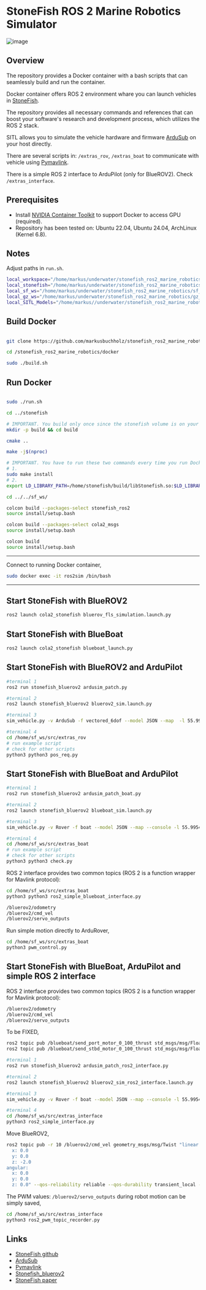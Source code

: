 # StoneFish ROS 2 Marine Robotics Simulator

![image](https://github.com/user-attachments/assets/5654ddf9-6532-4610-aca9-8ed265ed5d94)


## Overview

The repository provides a Docker container with a bash scripts that can seamlessly build and run the container. <br>

Docker container offers ROS 2 environment whare you can launch vehicles in [StoneFish](https://stonefish.readthedocs.io/en/latest/).<br>

The repository provides all necessary commands and references that can boost your software's research and development process, which utilizes the ROS 2 stack.<br>

SITL allows you to simulate the vehicle hardware and firmware [ArduSub](https://www.ardusub.com/) on your host directly.<br>

There are several scripts in: ```/extras_rov```, ```/extras_boat``` to communicate with vehicle using [Pymavlink](https://www.ardusub.com/developers/pymavlink.html).<br>

There is a simple ROS 2 interface to ArduPilot (only for BlueROV2). Check ```/extras_interface```. <br>


## Prerequisites

- Install [NVIDIA Container Toolkit](https://docs.nvidia.com/datacenter/cloud-native/container-toolkit/latest/install-guide.html) to support Docker to access GPU (required).
- Repository has been tested on: Ubuntu 22.04, Ubuntu 24.04, ArchLinux (Kernel 6.8).


## Notes

Adjust paths in ```run.sh```.

```bash
local_workspace="/home/markus/underwater/stonefish_ros2_marine_robotics/src"
local_stonefish="/home/markus/underwater/stonefish_ros2_marine_robotics/stonefish"
local_sf_ws="/home/markus/underwater/stonefish_ros2_marine_robotics/sf_ws"
local_gz_ws="/home/markus/underwater/stonefish_ros2_marine_robotics/gz_ws"
local_SITL_Models="/home/markus//underwater/stonefish_ros2_marine_robotics/SITL_Models"
```



## Build Docker

```bash

git clone https://github.com/markusbuchholz/stonefish_ros2_marine_robotics.git

cd /stonefish_ros2_marine_robotics/docker

sudo ./build.sh
```

## Run Docker


```bash

sudo ./run.sh

cd ../stonefish

# IMPORTANT. You build only once since the stonefish volume is on your HOST.
mkdir -p build && cd build

cmake ..

make -j$(nproc)

# IMPORTANT. You have to run these two commands every time you run Docker container.
# 1.
sudo make install
# 2.
export LD_LIBRARY_PATH=/home/stonefish/build/libStonefish.so:$LD_LIBRARY_PATH

cd ../../sf_ws/

colcon build --packages-select stonefish_ros2
source install/setup.bash

colcon build --packages-select cola2_msgs
source install/setup.bash

colcon build
source install/setup.bash

```

---
Connect to running Docker container,

```bash
sudo docker exec -it ros2sim /bin/bash

```
---

## Start StoneFish with BlueROV2

 ```bash
ros2 launch cola2_stonefish bluerov_fls_simulation.launch.py
```

## Start StoneFish with BlueBoat

 ```bash
ros2 launch cola2_stonefish blueboat_launch.py
```

## Start StoneFish with BlueROV2 and ArduPilot

```bash
#terminal 1
ros2 run stonefish_bluerov2 ardusim_patch.py

#terminal 2
ros2 launch stonefish_bluerov2 bluerov2_sim.launch.py

#terminal 3
sim_vehicle.py -v ArduSub -f vectored_6dof --model JSON --map  -l 55.99541530863445,-3.3010225004910683,0,0 -m --streamrate=-1

#terminal 4
cd /home/sf_ws/src/extras_rov
# run example script
# check for other scripts
python3 python3 pos_req.py

```

## Start StoneFish with BlueBoat and ArduPilot

```bash
#terminal 1
ros2 run stonefish_bluerov2 ardusim_patch_boat.py

#terminal 2
ros2 launch stonefish_bluerov2 blueboat_sim.launch.py

#terminal 3
sim_vehicle.py -v Rover -f boat --model JSON --map --console -l 55.99541530863445,-3.3010225004910683,0,0

#terminal 4
cd /home/sf_ws/src/extras_boat
# run example script
# check for other scripts
python3 python3 check.py

```
ROS 2 interface provides two common topics (ROS 2 is a function wrapper for Mavlink protocol):

```bash
cd /home/sf_ws/src/extras_boat
python3 python3 ros2_simple_blueboat_interface.py
```

```bash
/bluerov2/odometry
/bluerov2/cmd_vel
/bluerov2/servo_outputs
```

Run simple motion directly to ArduRover,

```bash
cd /home/sf_ws/src/extras_boat
python3 pwm_control.py
```




## Start StoneFish with BlueBoat, ArduPilot and simple ROS 2 interface

ROS 2 interface provides two common topics (ROS 2 is a function wrapper for Mavlink protocol):

```bash
/bluerov2/odometry
/bluerov2/cmd_vel
/bluerov2/servo_outputs
```

To be FIXED,
```bash
ros2 topic pub /blueboat/send_port_motor_0_100_thrust std_msgs/msg/Float32 "{data: 50.0}"
ros2 topic pub /blueboat/send_stbd_motor_0_100_thrust std_msgs/msg/Float32 "{data: 75.0}"
```

```bash
#terminal 1
ros2 run stonefish_bluerov2 ardusim_patch_ros2_interface.py 

#terminal 2
ros2 launch stonefish_bluerov2 bluerov2_sim_ros2_interface.launch.py

#terminal 3
sim_vehicle.py -v Rover -f boat --model JSON --map --console -l 55.99541530863445,-3.3010225004910683,0,0

#terminal 4
cd /home/sf_ws/src/extras_interface
python3 ros2_simple_interface.py
```

Move BlueROV2,

```bash
ros2 topic pub -r 10 /bluerov2/cmd_vel geometry_msgs/msg/Twist "linear:
  x: 0.0
  y: 0.0
  z: -2.0
angular:
  x: 0.0
  y: 0.0
  z: 0.0" --qos-reliability reliable --qos-durability transient_local --qos-depth 10 -1
```


The PWM values:  ```/bluerov2/servo_outputs``` during robot motion can be simply saved,

```bash
cd /home/sf_ws/src/extras_interface
python3 ros2_pwm_topic_recorder.py
```



## Links

- [StoneFish github](https://github.com/patrykcieslak/stonefish)
- [ArduSub](https://www.ardusub.com/)
- [Pymavlink](https://www.ardusub.com/developers/pymavlink.html)
- [Stonefish_bluerov2](https://github.com/bvibhav/stonefish_bluerov2)
- [StoneFish paper](https://ieeexplore.ieee.org/document/8867434)








